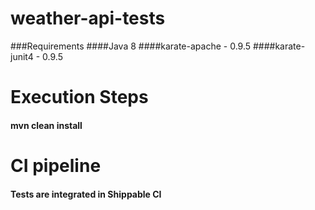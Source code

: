 # weather-api-tests

###Requirements
####Java 8
####karate-apache - 0.9.5
####karate-junit4 - 0.9.5

# Execution Steps
#### mvn clean install

# CI pipeline
#### Tests are integrated in Shippable CI
